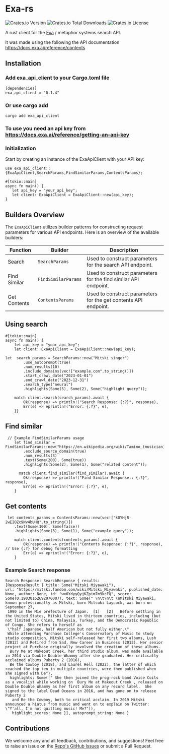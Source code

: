 # Exa-rs

![Crates.io Version](https://img.shields.io/crates/v/exa_api_client)
![Crates.io Total Downloads](https://img.shields.io/crates/d/exa_api_client)
![Crates.io License](https://img.shields.io/crates/l/exa_api_client)



A rust client for the [Exa](https://exa.ai/search) / metaphor systems search API. 


It was made using the following the API documentation https://docs.exa.ai/reference/contents


## Installation 

### Add exa_api_client to your Cargo.toml file 

```
[dependencies]
exa_api_client = "0.1.4" 
```
### Or use cargo add  

```
cargo add exa_api_client
```

### To use you need an api key from https://docs.exa.ai/reference/getting-an-api-key 

### Initialization
Start by creating an instance of the ExaApiClient with your API key:
 
 ```
use exa_api_client::{ExaApiClient,SearchParams,FindSimilarParams,ContentsParams};

#[tokio::main]
async fn main() {
    let api_key = "your_api_key";
    let client: ExaApiClient = ExaApiClient::new(api_key);
}
 ```

## Builders Overview

The `ExaApiClient` utilizes builder patterns for constructing request parameters for various API endpoints. Here is an overview of the available builders:

| Function            | Builder                     | Description                                                   |
|---------------------|-----------------------------|---------------------------------------------------------------|
| Search              | `SearchParams`       | Used to construct parameters for the search API endpoint.     |
| Find Similar        | `FindSimilarParams`  | Used to construct parameters for the find similar API endpoint.|
| Get Contents        | `ContentsParams`     | Used to construct parameters for the get contents API endpoint.|



## Using search 

```
#[tokio::main]
async fn main() {
    let api_key = "your_api_key";
    let client: ExaApiClient = ExaApiClient::new(api_key);

let  search_params = SearchParams::new("Mitski singer")
        .use_autoprompt(true)
        .num_results(10)
        .include_domains(vec!["example.com".to_string()])
        .start_crawl_date("2023-01-01")
        .end_crawl_date("2023-12-31")
        .search_type("neural")
        .highlights(Some(5), Some(2), Some("highlight query"));

    match client.search(search_params).await {
        Ok(response) => println!("Search Response: {:?}", response),
        Err(e) => eprintln!("Error: {:?}", e),
    }}
```

## Find similar 
```
 // Example FindSimilarParams usage
    let find_similar = FindSimilarParams::new("https://en.wikipedia.org/wiki/Tamino_(musician)")
        .exclude_source_domain(true)
        .num_results(3)
        .text(Some(200), Some(true))
        .highlights(Some(2), Some(1), Some("related content"));

      match client.find_similar(find_similar).await {
        Ok(response) => println!("Find Similar Response:: {:?}", response),
        Err(e) => eprintln!("Error: {:?}", e),
    }
```

## Get contents
```
 let contents_params = ContentsParams::new(vec!["kOYHjR-2wEIOZc9Nv4bUHQ".to_string()])
    .text(Some(100), Some(false))
    .highlights(Some(3), Some(1), Some("example query"));

    match client.contents(contents_params).await {
        Ok(response) => println!("Contents Response: {:?}", response), // Use {:?} for debug formatting
        Err(e) => eprintln!("Error: {:?}", e),
    }
```


### Example Search response 

```
Search Response: SearchResponse { results: 
[ResponseResult { title: Some("Mitski Miyawaki"), 
url: "https://mitski.fandom.com/wiki/Mitski_Miyawaki", published_date: None, author: None, id: "wx0YdyyQyjKZpim7m9kcFQ", score: Some(0.19030162692070007), text: Some(" \n\t\n\t \nMitski Miyawaki, known professionally as Mitski, born Mitsuki Laycock, was born on September 27,
 1990 in the Mie prefecture of Japan.  [1]   [2]   Before settling in the United States, Mitski lived in thirteen countries, including (but not limited to) China, Malaysia, Turkey, and the Democratic Republic of Congo. She refers to herself as 
 \"half Japanese, half American but not fully either.\"
 While attending Purchase College's Conservatory of Music to study studio composition, Mitski self-released her first two albums, Lush (2012) and Retired from Sad, New Career in Business (2013). Her senior project at Purchase originally involved the creation of these albums.
  Bury Me at Makeout Creek, her third studio album, was made available in 2014 via Double Double Whammy after she graduated. Her critically acclaimed albums Puberty 2 (2016),
  Be the Cowboy (2018), and Laurel Hell (2022), the latter of which reached the top ten in multiple countries, were then published when she signed with De"), 
  highlights: Some([" She then joined the prog-rock band Voice Coils as a vocalist while working on  Bury Me at Makeout Creek , released on Double Double Whammy as her first album on any record label.  She signed to the label Dead Oceans in 2016, and has gone on to release  Puberty 2 
   and Be the Cowboy, both to critical acclaim. In 2019 Mitski announced a hiatus from music and went on to explain on Twitter:  \"Y'all, I'm not quitting music! Me?"]),
   highlight_scores: None }], autoprompt_string: None }

```




## Contributions

We welcome any and all feedback, contributions, and suggestions! Feel free to raise an issue on the <a href="https://github.com/maishathasin/exa-rs/issues">Repo's GitHub Issues</a> or submit a Pull Request. 

 
